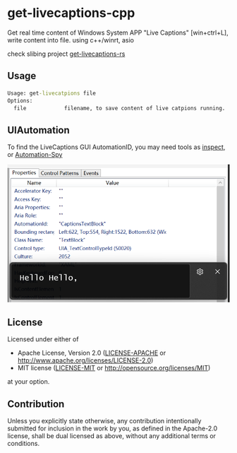# get-livecaptions-cpp
Get real time content of Windows System APP "Live Captions" [win+ctrl+L], write content into file. using c++/winrt, asio

check slibing project [get-livecaptions-rs](https://github.com/corbamico/get-livecaptions-rs)

## Usage

```cmd
Usage: get-livecatpions file
Options:
  file            filename, to save content of live catpions running.
```

## UIAutomation

To find the LiveCaptions GUI AutomationID, you may need tools as [inspect](https://learn.microsoft.com/en-us/windows/win32/winauto/inspect-objects), or [Automation-Spy](https://github.com/ddeltasolutions/Automation-Spy)

![](./doc/image.png)

## License

Licensed under either of

 * Apache License, Version 2.0
   ([LICENSE-APACHE](LICENSE-APACHE) or http://www.apache.org/licenses/LICENSE-2.0)
 * MIT license
   ([LICENSE-MIT](LICENSE-MIT) or http://opensource.org/licenses/MIT)

at your option.

## Contribution

Unless you explicitly state otherwise, any contribution intentionally submitted
for inclusion in the work by you, as defined in the Apache-2.0 license, shall be
dual licensed as above, without any additional terms or conditions.

